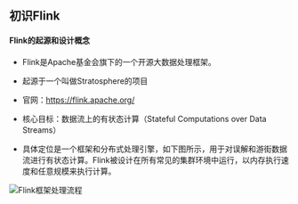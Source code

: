 ## 初识Flink

#### Flink的起源和设计概念

- Flink是Apache基金会旗下的一个开源大数据处理框架。
- 起源于一个叫做Stratosphere的项目

- 官网：https://flink.apache.org/
- 核心目标：数据流上的有状态计算（Stateful Computations over Data Streams）

- 具体定位是一个框架和分布式处理引擎，如下图所示，用于对误解和游街数据流进行有状态计算。Flink被设计在所有常见的集群环境中运行，以内存执行速度和任意规模来执行计算。

![Flink框架处理流程](https://youcai922.github.io/99.src/img/Flink框架处理流程.png)